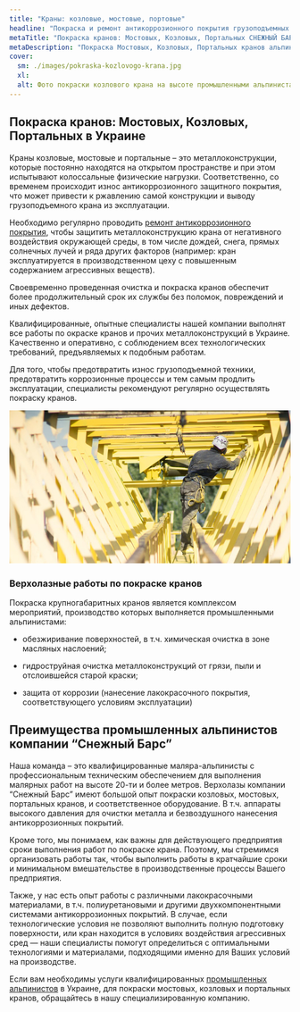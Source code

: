 ```yaml
---
title: "Краны: козловые, мостовые, портовые"
headline: "Покраска и ремонт антикоррозионного покрытия грузоподъемных кранов альпинистами."
metaTitle: "Покраска кранов: Мостовых, Козловых, Портальных СНЕЖНЫЙ БАРС"
metaDescription: "Покраска Мостовых, Козловых, Портальных кранов альпинистами в Украине ☎ +38 (096) 555-30-92 от компании Снежный Барс"
cover:
  sm: ./images/pokraska-kozlovogo-krana.jpg
  xl: 
  alt: Фото покраски козлового крана на высоте промышленными альпинистами компании "Снежный Барс"
---
```



## Покраска кранов: Мостовых, Козловых, Портальных в Украине 


Краны козловые, мостовые и портальные – это металлоконструкции, которые постоянно находятся на открытом пространстве и при этом испытывают колоссальные физические нагрузки. Соответственно, со временем происходит износ антикоррозионного защитного покрытия, что может привести к ржавлению самой конструкции и выводу грузоподъемного крана из эксплуатации.

Необходимо регулярно проводить [ремонт антикоррозионного покрытия](/ru/services/pokraska-metalla/), чтобы защитить металлоконструкцию крана от негативного воздействия окружающей среды, в том числе дождей, снега, прямых солнечных лучей и ряда других факторов (например: кран эксплуатируется в производственном цеху с повышенным содержанием агрессивных веществ).

Своевременно проведенная очистка и покраска кранов обеспечит более продолжительный срок их службы без поломок, повреждений и иных дефектов.

Квалифицированные, опытные специалисты нашей компании выполнят все работы по окраске кранов и прочих металлоконструкций в Украине. Качественно и оперативно, с соблюдением всех технологических требований, предъявляемых к подобным работам.

Для того, чтобы предотвратить износ грузоподъемной техники, предотвратить коррозионные процессы и тем самым продлить эксплуатации, специалисты рекомендуют регулярно осуществлять покраску кранов.


![Покраска козлового крана ККС 12.5/32](./images/pokraska-kozlovykh-kranov.jpg)


### Верхолазные работы по покраске кранов

Покраска крупногабаритных кранов является комплексом мероприятий, производство которых выполняется промышленными альпинистами:

- обезжиривание поверхностей, в т.ч. химическая очистка в зоне масляных наслоений;

- гидроструйная очистка металлоконструкций от грязи, пыли и отслоившейся старой краски;

- защита от коррозии (нанесение лакокрасочного покрытия, соответствующего условиям эксплуатации)


## Преимущества промышленных альпинистов компании “Снежный Барс”


Наша команда – это квалифицированные маляра-альпинисты с профессиональным техническим обеспечением для выполнения малярных работ на высоте 20-ти и более метров.
Верхолазы компании “Снежный Барс” имеют большой опыт покраски козловых, мостовых, портальных кранов, и соответственное оборудование. В т.ч. аппараты высокого давления для очистки металла и безвоздушного нанесения антикоррозионных покрытий. 

Кроме того, мы понимаем, как важны для действующего предприятия сроки выполнения работ по покраске крана. Поэтому, мы стремимся организовать работы так, чтобы выполнить работы в кратчайшие сроки и минимальном вмешательстве в производственные процессы Вашего предприятия.

Также, у нас есть опыт работы с различными лакокрасочными материалами, в т.ч. полиуретановыми и другими двухкомпонентными системами антикоррозионных покрытий. В случае, если технологические условия не позволяют выполнить полную подготовку поверхности, или кран находится в условиях воздействия агрессивных сред — наши специалисты помогут определиться с оптимальными технологиями и материалами, подходящими именно для Ваших условий на производстве.

Если вам необходимы услуги квалифицированных [промышленных альпинистов](/ru/) в Украине, для покраски мостовых, козловых и портальных кранов, обращайтесь в нашу специализированную компанию.

